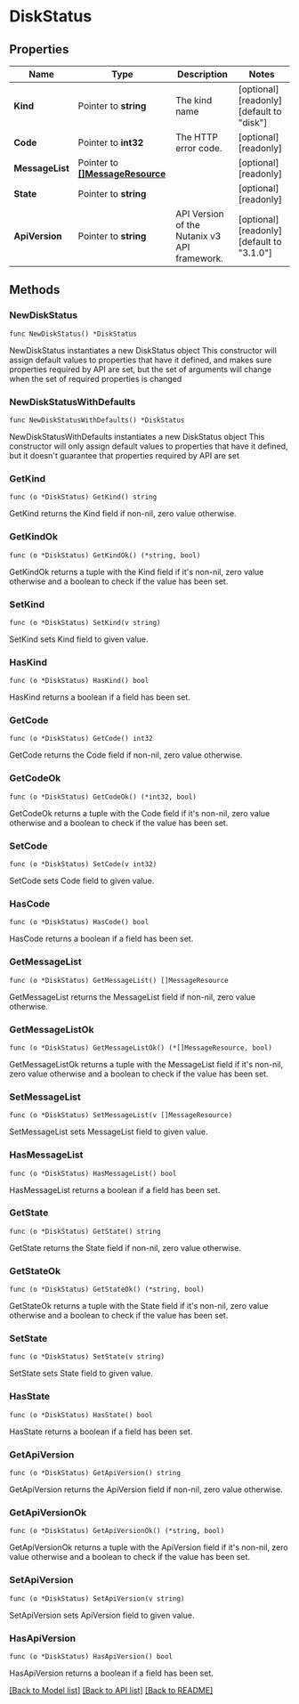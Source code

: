 # DiskStatus

## Properties

Name | Type | Description | Notes
------------ | ------------- | ------------- | -------------
**Kind** | Pointer to **string** | The kind name | [optional] [readonly] [default to "disk"]
**Code** | Pointer to **int32** | The HTTP error code. | [optional] [readonly] 
**MessageList** | Pointer to [**[]MessageResource**](MessageResource.md) |  | [optional] [readonly] 
**State** | Pointer to **string** |  | [optional] [readonly] 
**ApiVersion** | Pointer to **string** | API Version of the Nutanix v3 API framework. | [optional] [readonly] [default to "3.1.0"]

## Methods

### NewDiskStatus

`func NewDiskStatus() *DiskStatus`

NewDiskStatus instantiates a new DiskStatus object
This constructor will assign default values to properties that have it defined,
and makes sure properties required by API are set, but the set of arguments
will change when the set of required properties is changed

### NewDiskStatusWithDefaults

`func NewDiskStatusWithDefaults() *DiskStatus`

NewDiskStatusWithDefaults instantiates a new DiskStatus object
This constructor will only assign default values to properties that have it defined,
but it doesn't guarantee that properties required by API are set

### GetKind

`func (o *DiskStatus) GetKind() string`

GetKind returns the Kind field if non-nil, zero value otherwise.

### GetKindOk

`func (o *DiskStatus) GetKindOk() (*string, bool)`

GetKindOk returns a tuple with the Kind field if it's non-nil, zero value otherwise
and a boolean to check if the value has been set.

### SetKind

`func (o *DiskStatus) SetKind(v string)`

SetKind sets Kind field to given value.

### HasKind

`func (o *DiskStatus) HasKind() bool`

HasKind returns a boolean if a field has been set.

### GetCode

`func (o *DiskStatus) GetCode() int32`

GetCode returns the Code field if non-nil, zero value otherwise.

### GetCodeOk

`func (o *DiskStatus) GetCodeOk() (*int32, bool)`

GetCodeOk returns a tuple with the Code field if it's non-nil, zero value otherwise
and a boolean to check if the value has been set.

### SetCode

`func (o *DiskStatus) SetCode(v int32)`

SetCode sets Code field to given value.

### HasCode

`func (o *DiskStatus) HasCode() bool`

HasCode returns a boolean if a field has been set.

### GetMessageList

`func (o *DiskStatus) GetMessageList() []MessageResource`

GetMessageList returns the MessageList field if non-nil, zero value otherwise.

### GetMessageListOk

`func (o *DiskStatus) GetMessageListOk() (*[]MessageResource, bool)`

GetMessageListOk returns a tuple with the MessageList field if it's non-nil, zero value otherwise
and a boolean to check if the value has been set.

### SetMessageList

`func (o *DiskStatus) SetMessageList(v []MessageResource)`

SetMessageList sets MessageList field to given value.

### HasMessageList

`func (o *DiskStatus) HasMessageList() bool`

HasMessageList returns a boolean if a field has been set.

### GetState

`func (o *DiskStatus) GetState() string`

GetState returns the State field if non-nil, zero value otherwise.

### GetStateOk

`func (o *DiskStatus) GetStateOk() (*string, bool)`

GetStateOk returns a tuple with the State field if it's non-nil, zero value otherwise
and a boolean to check if the value has been set.

### SetState

`func (o *DiskStatus) SetState(v string)`

SetState sets State field to given value.

### HasState

`func (o *DiskStatus) HasState() bool`

HasState returns a boolean if a field has been set.

### GetApiVersion

`func (o *DiskStatus) GetApiVersion() string`

GetApiVersion returns the ApiVersion field if non-nil, zero value otherwise.

### GetApiVersionOk

`func (o *DiskStatus) GetApiVersionOk() (*string, bool)`

GetApiVersionOk returns a tuple with the ApiVersion field if it's non-nil, zero value otherwise
and a boolean to check if the value has been set.

### SetApiVersion

`func (o *DiskStatus) SetApiVersion(v string)`

SetApiVersion sets ApiVersion field to given value.

### HasApiVersion

`func (o *DiskStatus) HasApiVersion() bool`

HasApiVersion returns a boolean if a field has been set.


[[Back to Model list]](../README.md#documentation-for-models) [[Back to API list]](../README.md#documentation-for-api-endpoints) [[Back to README]](../README.md)


